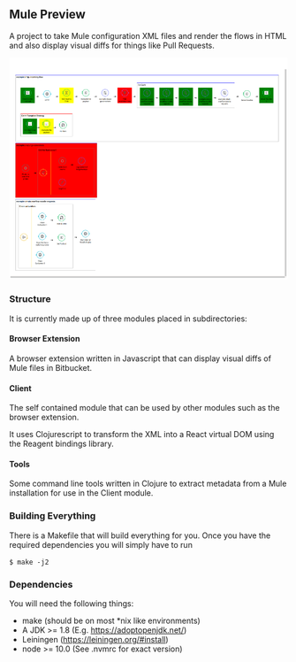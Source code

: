 ## Mule Preview

A project to take Mule configuration XML files and render the flows in HTML
and also display visual diffs for things like Pull Requests.

![Example screenshot showing rendered flows](https://raw.githubusercontent.com/NoxHarmonium/mule-preview/master/doc/example.PNG "Example screenshot showing rendered flows")

### Structure

It is currently made up of three modules placed in subdirectories:

#### Browser Extension

A browser extension written in Javascript that can display visual diffs of Mule files in Bitbucket.

#### Client

The self contained module that can be used by other modules such as the browser extension.

It uses Clojurescript to transform the XML into a React virtual DOM
using the Reagent bindings library.

#### Tools

Some command line tools written in Clojure to extract metadata from a Mule installation
for use in the Client module.

### Building Everything

There is a Makefile that will build everything for you. Once you have the required dependencies you will simply have to run

    $ make -j2
  
### Dependencies

You will need the following things:

- make (should be on most \*nix like environments)
- A JDK >= 1.8 (E.g. https://adoptopenjdk.net/)
- Leiningen (https://leiningen.org/#install)
- node >= 10.0 (See .nvmrc for exact version)
